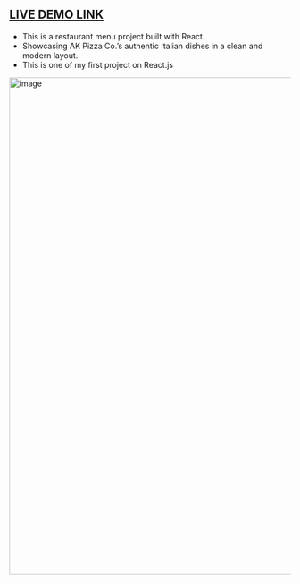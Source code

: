 ## [LIVE DEMO LINK](https://anmolkhurana5205.github.io/pizza-menu1-react)

- This is a restaurant menu project built with React.
- Showcasing AK Pizza Co.’s authentic Italian dishes in a clean and modern layout.
- This is one of my first project on React.js

<img width="940" height="888" alt="image" src="https://github.com/user-attachments/assets/e77ca8f9-5701-4245-ade5-575ed6096ba4" />
